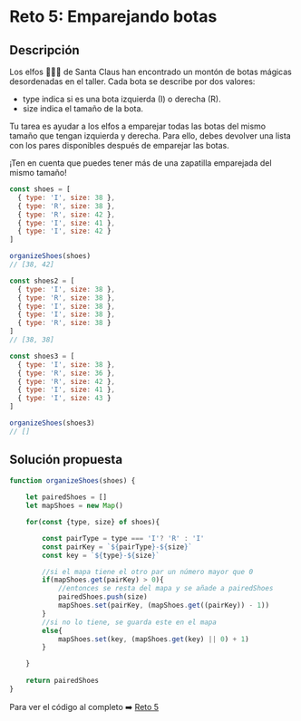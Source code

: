 # Reto 5: Emparejando botas
## Descripción
Los elfos 🧝🧝‍♂️ de Santa Claus han encontrado un montón de botas mágicas desordenadas en el taller. Cada bota se describe por dos valores:

* type indica si es una bota izquierda (I) o derecha (R).
* size indica el tamaño de la bota.

Tu tarea es ayudar a los elfos a emparejar todas las botas del mismo tamaño que tengan izquierda y derecha. Para ello, debes devolver una lista con los pares disponibles después de emparejar las botas.

¡Ten en cuenta que puedes tener más de una zapatilla emparejada del mismo tamaño!

```js
const shoes = [
  { type: 'I', size: 38 },
  { type: 'R', size: 38 },
  { type: 'R', size: 42 },
  { type: 'I', size: 41 },
  { type: 'I', size: 42 }
]

organizeShoes(shoes)
// [38, 42]

const shoes2 = [
  { type: 'I', size: 38 },
  { type: 'R', size: 38 },
  { type: 'I', size: 38 },
  { type: 'I', size: 38 },
  { type: 'R', size: 38 }
]
// [38, 38]

const shoes3 = [
  { type: 'I', size: 38 },
  { type: 'R', size: 36 },
  { type: 'R', size: 42 },
  { type: 'I', size: 41 },
  { type: 'I', size: 43 }
]

organizeShoes(shoes3)
// []
```

## Solución propuesta

```js
function organizeShoes(shoes) {
    
    let pairedShoes = []
    let mapShoes = new Map()

    for(const {type, size} of shoes){

        const pairType = type === 'I'? 'R' : 'I'
        const pairKey = `${pairType}-${size}`
        const key = `${type}-${size}`

        //si el mapa tiene el otro par un número mayor que 0
        if(mapShoes.get(pairKey) > 0){
            //entonces se resta del mapa y se añade a pairedShoes
            pairedShoes.push(size)
            mapShoes.set(pairKey, (mapShoes.get((pairKey)) - 1))
        }
        //si no lo tiene, se guarda este en el mapa
        else{
            mapShoes.set(key, (mapShoes.get(key) || 0) + 1)
        }

    }
    
    return pairedShoes
}
```
Para ver el código al completo :arrow_right:
[Reto 5](https://github.com/Sara-404/adventjs-2024/blob/main/reto5.js)